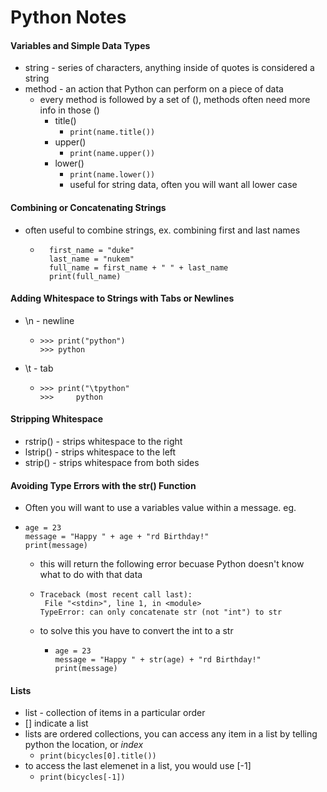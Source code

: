 # Python Notes

#### Variables and Simple Data Types

* string - series of characters, anything inside of quotes is considered a string
* method - an action that Python can perform on a piece of data
  * every method is followed by a set of (), methods often need more info in those ()
    * title()
      * `print(name.title())`
    * upper()
      * `print(name.upper())`
    * lower()
      * `print(name.lower())`
      * useful for string data, often you will want all lower case

#### Combining or Concatenating Strings
* often useful to combine strings, ex. combining first and last names
  * ```
      first_name = "duke"
      last_name = "nukem"
      full_name = first_name + " " + last_name
      print(full_name)
    ```

#### Adding Whitespace to Strings with Tabs or Newlines
* \n - newline
  * ```
    >>> print("python")
    >>> python
    ```
* \t - tab
  * ```
    >>> print("\tpython"
    >>>     python
    ```
#### Stripping Whitespace
* rstrip() - strips whitespace to the right
* lstrip() - strips whitespace to the left
* strip() - strips whitespace from both sides

#### Avoiding Type Errors with the str() Function
* Often you will want to use a variables value within a message. eg.
* ````
  age = 23
  message = "Happy " + age + "rd Birthday!"
  print(message)
  ````
  * this will return the following error becuase Python doesn't know what to do with that data
  * ```` 
    Traceback (most recent call last):
     File "<stdin>", line 1, in <module>
    TypeError: can only concatenate str (not "int") to str
    ````
  * to solve this you have to convert the int to a str
    * ````
      age = 23
      message = "Happy " + str(age) + "rd Birthday!"
      print(message)
      ````

#### Lists
* list - collection of items in a particular order
* [] indicate a list
* lists are ordered collections, you can access any item in a list by telling python the location, or _index_
  * `print(bicycles[0].title())`
* to access the last elemenet in a list, you would use [-1]
  * `print(bicycles[-1])`

